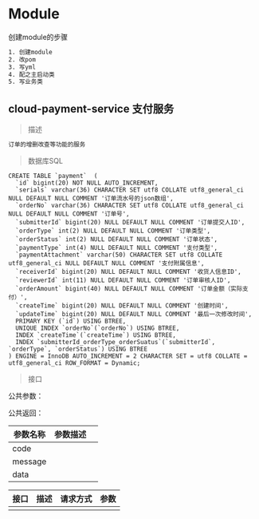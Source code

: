 # Module

创建module的步骤

```tex
1. 创建module
2. 改pom
3. 写yml
4. 配之主启动类
5. 写业务类
```

## cloud-payment-service 支付服务

> 描述

```tex
订单的增删改查等功能的服务
```

> 数据库SQL

```mysql
CREATE TABLE `payment`  (
  `id` bigint(20) NOT NULL AUTO_INCREMENT,
  `serials` varchar(36) CHARACTER SET utf8 COLLATE utf8_general_ci NULL DEFAULT NULL COMMENT '订单流水号的json数组',
  `orderNo` varchar(36) CHARACTER SET utf8 COLLATE utf8_general_ci NULL DEFAULT NULL COMMENT '订单号',
  `submitterId` bigint(20) NULL DEFAULT NULL COMMENT '订单提交人ID',
  `orderType` int(2) NULL DEFAULT NULL COMMENT '订单类型',
  `orderStatus` int(2) NULL DEFAULT NULL COMMENT '订单状态',
  `paymentType` int(4) NULL DEFAULT NULL COMMENT '支付类型',
  `paymentAttachment` varchar(50) CHARACTER SET utf8 COLLATE utf8_general_ci NULL DEFAULT NULL COMMENT '支付附属信息',
  `receiverId` bigint(20) NULL DEFAULT NULL COMMENT '收货人信息ID',
  `reviewerId` int(11) NULL DEFAULT NULL COMMENT '订单审核人ID',
  `orderAmount` bigint(40) NULL DEFAULT NULL COMMENT '订单金额（实际支付）',
  `createTime` bigint(20) NULL DEFAULT NULL COMMENT '创建时间',
  `updateTime` bigint(20) NULL DEFAULT NULL COMMENT '最后一次修改时间',
  PRIMARY KEY (`id`) USING BTREE,
  UNIQUE INDEX `orderNo`(`orderNo`) USING BTREE,
  INDEX `createTime`(`createTime`) USING BTREE,
  INDEX `submitterId_orderType_orderSuatus`(`submitterId`, `orderType`, `orderStatus`) USING BTREE
) ENGINE = InnoDB AUTO_INCREMENT = 2 CHARACTER SET = utf8 COLLATE = utf8_general_ci ROW_FORMAT = Dynamic;
```

> 接口

公共参数：

公共返回：

| 参数名称 | 参数描述 |      |
| -------- | -------- | ---- |
| code     |          |      |
| message  |          |      |
| data     |          |      |



| 接口 | 描述 | 请求方式 | 参数 |
| ---- | ---- | -------- | ---- |
|      |      |          |      |


